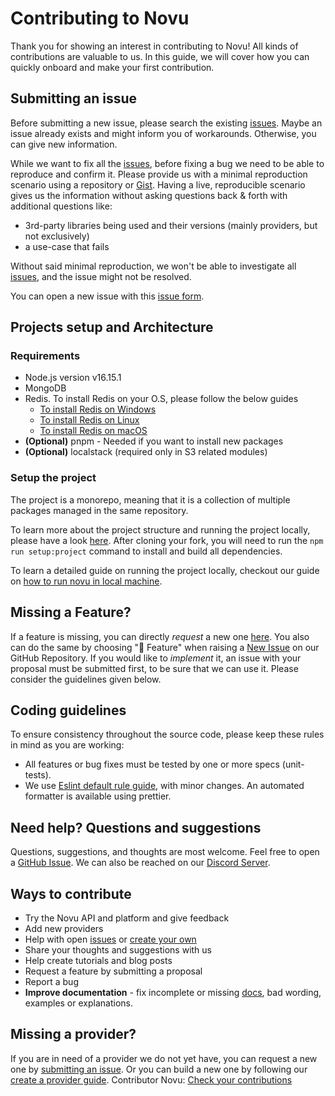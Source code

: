# Contributing to Novu

Thank you for showing an interest in contributing to Novu! All kinds of contributions are valuable to us. In this guide, we will cover how you can quickly onboard and make your first contribution.

## Submitting an issue


Before submitting a new issue, please search the existing [issues](https://github.com/novuhq/novu/issues). Maybe an issue already exists and might inform you of workarounds. Otherwise, you can give new information.

While we want to fix all the [issues](https://github.com/novuhq/novu/issues), before fixing a bug we need to be able to reproduce and confirm it. Please provide us with a minimal reproduction scenario using a repository or [Gist](https://gist.github.com/). Having a live, reproducible scenario gives us the information without asking questions back & forth with additional questions like:

- 3rd-party libraries being used and their versions (mainly providers, but not exclusively)
- a use-case that fails

Without said minimal reproduction, we won't be able to investigate all [issues](https://github.com/novuhq/novu/issues), and the issue might not be resolved.

You can open a new issue with this [issue form](https://github.com/novuhq/novu/issues/new).

## Projects setup and Architecture

### Requirements

- Node.js version v16.15.1
- MongoDB
- Redis. To install Redis on your O.S, please follow the below guides
  - [To install Redis on Windows](https://redis.io/docs/getting-started/installation/install-redis-on-windows/)
  - [To install Redis on Linux](https://redis.io/docs/getting-started/installation/install-redis-on-linux/)
  - [To install Redis on macOS](https://redis.io/docs/getting-started/installation/install-redis-on-mac-os/)
- **(Optional)** pnpm - Needed if you want to install new packages
- **(Optional)** localstack (required only in S3 related modules)

### Setup the project

The project is a monorepo, meaning that it is a collection of multiple packages managed in the same repository.


To learn more about the project structure and running the project locally, please have a look [here](https://docs.novu.co/community-support/introduction#run-novu-locally).
After cloning your fork, you will need to run the `npm run setup:project` command to install and build all dependencies.

To learn a detailed guide on running the project locally, checkout our guide on [how to run novu in local machine](https://docs.novu.co/community/run-in-local-machine).

## Missing a Feature?

If a feature is missing, you can directly _request_ a new one [here](https://github.com/novuhq/novu/issues/new?assignees=&labels=feature&template=feature_request.yml&title=%F0%9F%9A%80+Feature%3A+). You also can do the same by choosing "🚀 Feature" when raising a [New Issue](https://github.com/novuhq/novu/issues/new/choose) on our GitHub Repository.
If you would like to _implement_ it, an issue with your proposal must be submitted first, to be sure that we can use it. Please consider the guidelines given below.

## Coding guidelines

To ensure consistency throughout the source code, please keep these rules in mind as you are working:

- All features or bug fixes must be tested by one or more specs (unit-tests).
- We use [Eslint default rule guide](https://eslint.org/docs/rules/), with minor changes. An automated formatter is available using prettier.

## Need help? Questions and suggestions

Questions, suggestions, and thoughts are most welcome. Feel free to open a [GitHub Issue](https://github.com/novuhq/novu/issues/new/choose). We can also be reached on our [Discord Server](https://discord.novu.co).

## Ways to contribute

- Try the Novu API and platform and give feedback
- Add new providers
- Help with open [issues](https://github.com/novuhq/novu/issues) or [create your own](https://github.com/novuhq/novu/issues/new/choose)
- Share your thoughts and suggestions with us
- Help create tutorials and blog posts
- Request a feature by submitting a proposal
- Report a bug
- **Improve documentation** - fix incomplete or missing [docs](https://docs.novu.co/), bad wording, examples or explanations.

## Missing a provider?

If you are in need of a provider we do not yet have, you can request a new one by [submitting an issue](#submitting-an-issue). Or you can build a new one by following our [create a provider guide](https://docs.novu.co/community/add-a-new-provider).
Contributor Novu: [Check your contributions](https://novu.co/contributors/)


